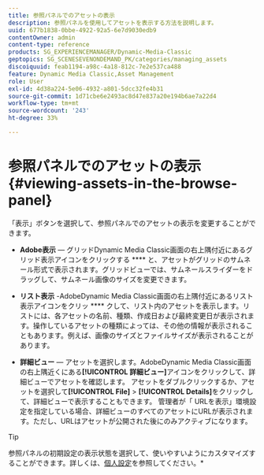 ```yaml
---
title: 参照パネルでのアセットの表示
description: 参照パネルを使用してアセットを表示する方法を説明します。
uuid: 677b1838-0bbe-4922-92a5-6e7d9030edb9
contentOwner: admin
content-type: reference
products: SG_EXPERIENCEMANAGER/Dynamic-Media-Classic
geptopics: SG_SCENESEVENONDEMAND_PK/categories/managing_assets
discoiquuid: feab1194-a98c-4a18-812c-7e2e537ca488
feature: Dynamic Media Classic,Asset Management
role: User
exl-id: 4d38a224-5e06-4932-a801-5dcc32fe4b31
source-git-commit: 1d71cbe6e2493ac8d47e837a20e194b6ae7a22d4
workflow-type: tm+mt
source-wordcount: '243'
ht-degree: 33%

---
```


# 参照パネルでのアセットの表示{#viewing-assets-in-the-browse-panel}

「表示」ボタンを選択して、参照パネルでのアセットの表示を変更することができます。

* **Adobe表示**  — グリッドDynamic Media Classic画面の右上隅付近にあるグリッド表示アイコンをクリックする **** と、アセットがグリッドのサムネール形式で表示されます。グリッドビューでは、サムネールスライダーをドラッグして、サムネール画像のサイズを変更できます。

* **リスト表示**  -AdobeDynamic Media Classic画面の右上隅付近にあるリスト表示アイコンをクリッ **** クして、リスト内のアセットを表示します。リストには、各アセットの名前、種類、作成日および最終変更日が表示されます。操作しているアセットの種類によっては、その他の情報が表示されることもあります。例えば、画像のサイズとファイルサイズが表示されることがあります。

* **詳細ビュー**  — アセットを選択します。AdobeDynamic Media Classic画面の右上隅近くにある&#x200B;**[!UICONTROL 詳細ビュー]**&#x200B;アイコンをクリックして、詳細ビューでアセットを確認します。 アセットをダブルクリックするか、アセットを選択して&#x200B;**[!UICONTROL File]** > **[!UICONTROL Details]**&#x200B;をクリックして、詳細ビューで表示することもできます。 管理者が「 URLを表示」環境設定を指定している場合、詳細ビューのすべてのアセットにURLが表示されます。ただし、URLはアセットが公開された後にのみアクティブになります。

>[!TIP]
>
>参照パネルの初期設定の表示状態を選択して、使いやすいようにカスタマイズすることができます。詳しくは、[個人設定](personal-setup.md#personal_setup)を参照してください。*
